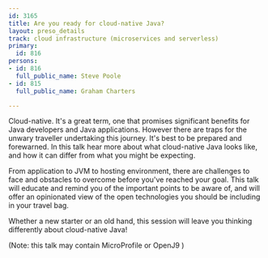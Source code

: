 ```yaml
---
id: 3165
title: Are you ready for cloud-native Java?
layout: preso_details
track: cloud infrastructure (microservices and serverless)
primary:
  id: 816
persons:
- id: 816
  full_public_name: Steve Poole
- id: 815
  full_public_name: Graham Charters

---
```

Cloud-native. It's a great term, one that promises significant benefits for Java developers and Java applications. However there are traps for the unwary traveller undertaking this journey. It's best to be prepared and forewarned. In this talk hear more about what cloud-native Java looks like, and how it can differ from what you might be expecting.

From application to JVM to hosting environment, there are challenges to face and obstacles to overcome before you've reached your goal. This talk will educate and remind you of the important points to be aware of, and will offer an opinionated view of the open technologies you should be including in your travel bag.

Whether a new starter or an old hand, this session will leave you thinking differently about cloud-native Java!

(Note: this talk may contain MicroProfile or OpenJ9 )
